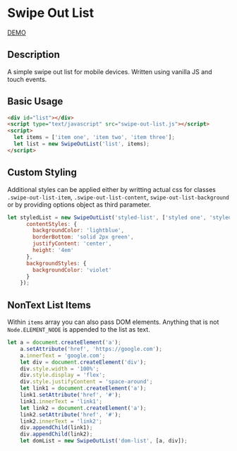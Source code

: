 # Swipe Out List

[DEMO](https://filipegeric.github.io/swipe-out-list/)

## Description

A simple swipe out list for mobile devices. Written using vanilla JS and touch events.

## Basic Usage

```html
<div id="list"></div>
<script type="text/javascript" src="swipe-out-list.js"></script>
<script>
  let items = ['item one', 'item two', 'item three'];
  let list = new SwipeOutList('list', items);
</script>
```

## Custom Styling

Additional styles can be applied either by writting actual css for classes `.swipe-out-list-item`, `.swipe-out-list-content`, `swipe-out-list-background` or by providing options object as third parameter.

```javascript
let styledList = new SwipeOutList('styled-list', ['styled one', 'styled 2', 'three three three'], {
      contentStyles: {
        backgroundColor: 'lightblue',
        borderBottom: 'solid 2px green',
        justifyContent: 'center',
        height: '4em'
      },
      backgroundStyles: {
        backgroundColor: 'violet'
      }
    });
```

## NonText List Items

Within `items` array you can also pass DOM elements. Anything that is not `Node.ELEMENT_NODE` is appended to the list as text.

```javascript
let a = document.createElement('a');
    a.setAttribute('href', 'https://google.com');
    a.innerText = 'google.com';
    let div = document.createElement('div');
    div.style.width = '100%';
    div.style.display = 'flex';
    div.style.justifyContent = 'space-around';
    let link1 = document.createElement('a');
    link1.setAttribute('href', '#');
    link1.innerText = 'link1';
    let link2 = document.createElement('a');
    link2.setAttribute('href', '#');
    link2.innerText = 'link2';
    div.appendChild(link1);
    div.appendChild(link2);
    let domList = new SwipeOutList('dom-list', [a, div]);
```